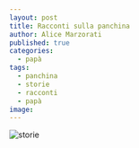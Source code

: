 ```yaml
---
layout: post
title: Racconti sulla panchina
author: Alice Marzorati
published: true
categories:
  - papà
tags:
  - panchina
  - storie
  - racconti
  - papà
image:
---
```

![storie](https://farm5.staticflickr.com/4438/36540482100_34fce748dc_o.jpg)   
